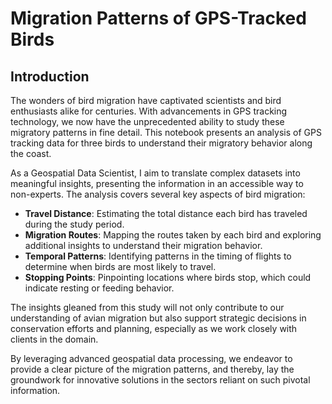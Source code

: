# Migration Patterns of GPS-Tracked Birds

## Introduction

The wonders of bird migration have captivated scientists and bird enthusiasts alike for centuries. With advancements in GPS tracking technology, we now have the unprecedented ability to study these migratory patterns in fine detail. This notebook presents an analysis of GPS tracking data for three birds to understand their migratory behavior along the coast.

As a Geospatial Data Scientist, I aim to translate complex datasets into meaningful insights, presenting the information in an accessible way to non-experts. The analysis covers several key aspects of bird migration:

- **Travel Distance**: Estimating the total distance each bird has traveled during the study period.
- **Migration Routes**: Mapping the routes taken by each bird and exploring additional insights to understand their migration behavior.
- **Temporal Patterns**: Identifying patterns in the timing of flights to determine when birds are most likely to travel.
- **Stopping Points**: Pinpointing locations where birds stop, which could indicate resting or feeding behavior.

The insights gleaned from this study will not only contribute to our understanding of avian migration but also support strategic decisions in conservation efforts and planning, especially as we work closely with clients in the domain.

By leveraging advanced geospatial data processing, we endeavor to provide a clear picture of the migration patterns, and thereby, lay the groundwork for innovative solutions in the sectors reliant on such pivotal information.
